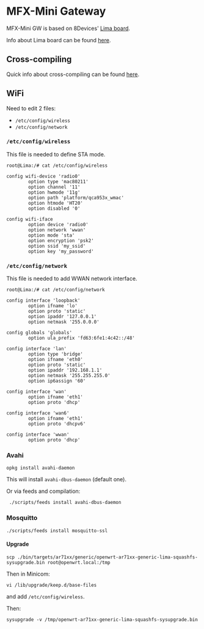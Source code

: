 # MFX-Mini Gateway
MFX-Mini GW is based on 8Devices' [Lima board](https://www.8devices.com/products/lima).

Info about Lima board can be found [here](https://www.8devices.com/wiki/lima).

## Cross-compiling
Quick info about cross-compiling can be found [here](https://www.8devices.com/wiki/lima:build).

## WiFi
Need to edit 2 files:
- `/etc/config/wireless`
- `/etc/config/network`

### `/etc/config/wireless`
This file is needed to define STA mode.

```
root@Lima:/# cat /etc/config/wireless 

config wifi-device 'radio0'
        option type 'mac80211'
        option channel '11'
        option hwmode '11g'
        option path 'platform/qca953x_wmac'
        option htmode 'HT20'
        option disabled '0'

config wifi-iface
        option device 'radio0'
        option network 'wwan'
        option mode 'sta'
        option encryption 'psk2'
        option ssid 'my_ssid'
        option key 'my_password'
```

### `/etc/config/network`
This file is needed to add WWAN network interface.

```
root@Lima:/# cat /etc/config/network 

config interface 'loopback'
        option ifname 'lo'
        option proto 'static'
        option ipaddr '127.0.0.1'
        option netmask '255.0.0.0'

config globals 'globals'
        option ula_prefix 'fd63:6fe1:4c42::/48'

config interface 'lan'
        option type 'bridge'
        option ifname 'eth0'
        option proto 'static'
        option ipaddr '192.168.1.1'
        option netmask '255.255.255.0'
        option ip6assign '60'

config interface 'wan'
        option ifname 'eth1'
        option proto 'dhcp'

config interface 'wan6'
        option ifname 'eth1'
        option proto 'dhcpv6'

config interface 'wwan'
        option proto 'dhcp'
```

### Avahi
```
opkg install avahi-daemon
```
This will install `avahi-dbus-daemon` (default one).

Or via feeds and compilation:
```
 ./scripts/feeds install avahi-dbus-daemon
 ```

### Mosquitto
```
./scripts/feeds install mosquitto-ssl
```

#### Upgrade
```
scp ./bin/targets/ar71xx/generic/openwrt-ar71xx-generic-lima-squashfs-sysupgrade.bin root@openwrt.local:/tmp
```

Then in Minicom:
```
vi /lib/upgrade/keep.d/base-files
```
and add `/etc/config/wireless`.

Then:
```
sysupgrade -v /tmp/openwrt-ar71xx-generic-lima-squashfs-sysupgrade.bin
```
